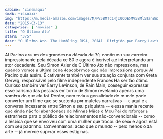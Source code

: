 ```yaml
---
cabine: "cinemaqui"
imdb: "1568343"
img: "https://m.media-amazon.com/images/M/MV5BMTc1NjI0ODE5MV5BMl5BanBnXkFtZTgwOTMyMzEwMzE@._V1_SY150_CR0,0,101,150_.jpg"
date: "2015-03-13"
categories: [ "movies" ]
title: "O Último Ato"
stars: "3/5"
desc: "O Último Ato. The Humbling (USA, 2014). Dirigido por Barry Levinson. Escrito por Buck Henry, Philip Roth, Michal Zebede. Com Al Pacino, Kyra Sedgwick, Greta Gerwig, Dianne Wiest, Dylan Baker, Dan Hedaya, Charles Grodin, Nina Arianda, Li Jun Li."
---
```

Al Pacino era um dos grandes na década de 70, continuou sua carreira impressionante pela década de 80 e agora é incrível até interpretando um ator decadente. Seu Simon Axler de O Último Ato não impressiona, mas quando vemos a última cena descobrimos que não impressiona porque Al Pacino quis assim. É cativante também ver sua atuação conjunta com Greta Gerwig, responsável pelo filme independente Frances Ha ser tão ótimo. Curioso também ver Barry Levinson, de Rain Main, conseguir expressar esse carisma das pessoas em torno de Simon revelando apenas uma sombra do que ele foi. Porém, nem toda a genialidade do mundo pode converter um filme que se sustenta por muletas narrativas -- e aqui é a conversa incessante entre Simon e seu psiquiatra -- e essa mania recente que ainda não foi abandonada de Minhas Mães e Meu Pai de reforçar a estranheza para o público de relacionamentos não-convencionais -- como a lésbica que se envolveu com uma mulher que trocou de sexo e agora está com seu padrinho. Convenhamos: acho que o mundo -- pelo menos o da arte -- já merece superar esses estigmas.
